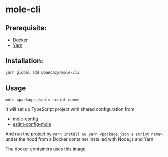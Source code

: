 # mole-cli

## Prerequisite:

-   [Docker](https://www.docker.com/)
-   [Yarn](https://yarnpkg.com/)

## Installation:

```
yarn global add @pandazy/mole-cli
```

## Usage

```
mole <package.json's script name>
```

It will set up TypeScript project with shared configuration from

-   [mole-config](https://github.com/pandazy/mole-config)
-   [eslint-config-mole](https://github.com/pandazy/eslint-config-mole)

And run the project by `yarn install && yarn <package.json's script name>` under the hood
from a Docker container installed with Node.js and Yarn.

The docker containers uses [this image](https://hub.docker.com/layers/jszhengyq/dermis/latest/images/sha256:dea2da756e951741f919069e16145ce806f5ab1107ed66d4f8084fd2f60a28b8)
